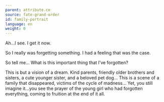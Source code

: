 ```yaml
---
parent: attribute.ce
source: fate-grand-order
id: family-portrait
language: en
weight: 0
---
```


Ah…I see. I get it now.

So I really was forgetting something.
I had a feeling that was the case.

So tell me…
What is this important thing that I’ve forgotten?

This is but a vision of a dream.
Kind parents, friendly older brothers and sisters, a cute younger sister, and a beloved pet dog…
This is a scene of a family that disappeared, victims of the cycle of madness…
Yet, you still imagine it…you see the prayer of the young girl who had forgotten everything, coming to fruition at the end of it all.

